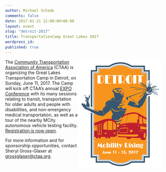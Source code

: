 ```yaml
---
author: Michael Schade
comments: false
date: 2017-01-21 12:00:00+00:00
layout: event
slug: "detroit-2017"
title: TransportationCamp Great Lakes 2017
wordpress_id:
published: true
---
```


<img src="detroit.jpg" style="float:right;width:270px;height:350px;">The [Community Transportation Association of America](ctaa.org) (CTAA) is organizing the Great Lakes Transportation Camp
in Detroit, on Sunday, June 11, 2017.
The Camp will kick off CTAA’s annual [EXPO Conference](ctaa.org/expo) with its many sessions relating to transit,
transportation for older adults and people with disabilities, and non-emergency medical transportation,
as well as a tour of the nearby MCity autonomous vehicle testing facility. [Registration is now open](https://www.cvent.com/c/express/c231a9bb-2c99-4323-81ac-b0138d3efc6d).

For more information and for sponsorship opportunities,
contact Sheryl Gross-Glaser at [grossglaser@ctaa.org](mailto:dwight.mengel@dfa.state.ny.us).
